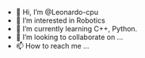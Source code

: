 - 👋 Hi, I’m @Leonardo-cpu
- 👀 I’m interested in Robotics 
- 🌱 I’m currently learning C++, Python.
- 💞️ I’m looking to collaborate on ...
- 📫 How to reach me ...

<!---
Leonardo-cpu/Leonardo-cpu is a ✨ special ✨ repository because its `README.md` (this file) appears on your GitHub profile.
You can click the Preview link to take a look at your changes.
--->

